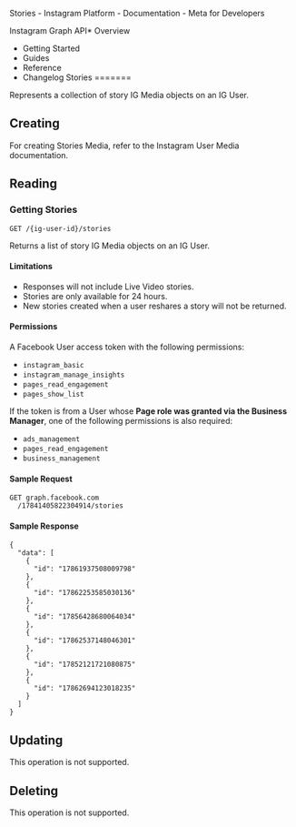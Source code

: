 Stories - Instagram Platform - Documentation - Meta for Developers

Instagram Graph API* Overview
* Getting Started
* Guides
* Reference
* Changelog
Stories
=======

Represents a collection of story IG Media objects on an IG User.

Creating
--------

For creating Stories Media, refer to the Instagram User Media documentation.

Reading
-------

### Getting Stories

`GET /{ig-user-id}/stories`

Returns a list of story IG Media objects on an IG User.

#### Limitations

* Responses will not include Live Video stories.
* Stories are only available for 24 hours.
* New stories created when a user reshares a story will not be returned.

#### Permissions

A Facebook User access token with the following permissions:

* `instagram_basic`
* `instagram_manage_insights`
* `pages_read_engagement`
* `pages_show_list`

If the token is from a User whose **Page role was granted via the Business Manager**, one of the following permissions is also required:

* `ads_management`
* `pages_read_engagement`
* `business_management`

#### Sample Request

```
GET graph.facebook.com
  /17841405822304914/stories
```
#### Sample Response

```
{
  "data": [
    {
      "id": "17861937508009798"
    },
    {
      "id": "17862253585030136"
    },
    {
      "id": "17856428680064034"
    },
    {
      "id": "17862537148046301"
    },
    {
      "id": "17852121721080875"
    },
    {
      "id": "17862694123018235"
    }
  ]
}
```
Updating
--------

This operation is not supported.

Deleting
--------

This operation is not supported.